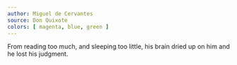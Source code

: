 ```yaml
---
author: Miguel de Cervantes
source: Don Quixote
colors: [ magenta, blue, green ]
---
```

From reading too much, and sleeping too little,
his brain dried up on him and he lost his judgment.
